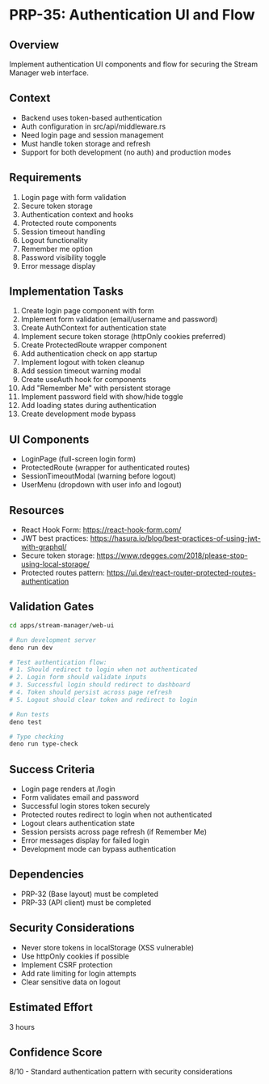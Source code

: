 # PRP-35: Authentication UI and Flow

## Overview
Implement authentication UI components and flow for securing the Stream Manager web interface.

## Context
- Backend uses token-based authentication
- Auth configuration in src/api/middleware.rs
- Need login page and session management
- Must handle token storage and refresh
- Support for both development (no auth) and production modes

## Requirements
1. Login page with form validation
2. Secure token storage
3. Authentication context and hooks
4. Protected route components
5. Session timeout handling
6. Logout functionality
7. Remember me option
8. Password visibility toggle
9. Error message display

## Implementation Tasks
1. Create login page component with form
2. Implement form validation (email/username and password)
3. Create AuthContext for authentication state
4. Implement secure token storage (httpOnly cookies preferred)
5. Create ProtectedRoute wrapper component
6. Add authentication check on app startup
7. Implement logout with token cleanup
8. Add session timeout warning modal
9. Create useAuth hook for components
10. Add "Remember Me" with persistent storage
11. Implement password field with show/hide toggle
12. Add loading states during authentication
13. Create development mode bypass

## UI Components
- LoginPage (full-screen login form)
- ProtectedRoute (wrapper for authenticated routes)
- SessionTimeoutModal (warning before logout)
- UserMenu (dropdown with user info and logout)

## Resources
- React Hook Form: https://react-hook-form.com/
- JWT best practices: https://hasura.io/blog/best-practices-of-using-jwt-with-graphql/
- Secure token storage: https://www.rdegges.com/2018/please-stop-using-local-storage/
- Protected routes pattern: https://ui.dev/react-router-protected-routes-authentication

## Validation Gates
```bash
cd apps/stream-manager/web-ui

# Run development server
deno run dev

# Test authentication flow:
# 1. Should redirect to login when not authenticated
# 2. Login form should validate inputs
# 3. Successful login should redirect to dashboard
# 4. Token should persist across page refresh
# 5. Logout should clear token and redirect to login

# Run tests
deno test

# Type checking
deno run type-check
```

## Success Criteria
- Login page renders at /login
- Form validates email and password
- Successful login stores token securely
- Protected routes redirect to login when not authenticated
- Logout clears authentication state
- Session persists across page refresh (if Remember Me)
- Error messages display for failed login
- Development mode can bypass authentication

## Dependencies
- PRP-32 (Base layout) must be completed
- PRP-33 (API client) must be completed

## Security Considerations
- Never store tokens in localStorage (XSS vulnerable)
- Use httpOnly cookies if possible
- Implement CSRF protection
- Add rate limiting for login attempts
- Clear sensitive data on logout

## Estimated Effort
3 hours

## Confidence Score
8/10 - Standard authentication pattern with security considerations
